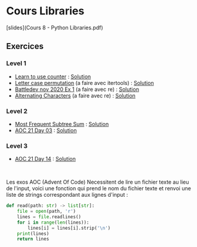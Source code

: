 # Cours Libraries
[slides](Cours 8 - Python Libraries.pdf)

## Exercices

### Level 1

- [Learn to use counter](https://www.hackerrank.com/challenges/collections-counter/problem) : [Solution](counter.py)
- [Letter case permutation](https://leetcode.com/problems/letter-case-permutation/) (a faire avec itertools) : [Solution](letter_case_permutation.py)
- [Battledev nov 2020 Ex 1](https://www.isograd-testingservices.com/FR/solutions-challenges-de-code?cts_id=70) (a faire avec re) : [Solution](bd-11-2020-Ex1.py)
- [Alternating Characters](https://www.hackerrank.com/challenges/alternating-characters/problem) (a faire avec re) : [Solution](alternating_characters.py)

### Level 2

- [Most Frequent Subtree Sum](https://leetcode.com/problems/most-frequent-subtree-sum/) : [Solution](most_frequent_subtree_sum.py)
- [AOC 21 Day 03](https://adventofcode.com/2021/day/3) : [Solution](AOC21_03.py)

### Level 3

- [AOC 21 Day 14](https://adventofcode.com/2021/day/14) : [Solution](AOC21_14.py)

</br>

Les exos AOC (Advent Of Code) Necessitent de lire un fichier texte au lieu de l'input, voici une fonction qui prend le nom du fichier texte et renvoi une liste de strings correspondant aux lignes d'input :
```python
def read(path: str) -> list[str]:
    file = open(path, 'r')
    lines = file.readlines()
    for i in range(len(lines)):
        lines[i] = lines[i].strip('\n')
    print(lines)
    return lines
```

